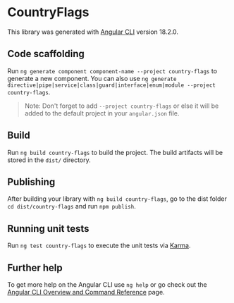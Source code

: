 # CountryFlags

This library was generated with [Angular CLI](https://github.com/angular/angular-cli) version 18.2.0.

## Code scaffolding

Run `ng generate component component-name --project country-flags` to generate a new component. You can also use `ng generate directive|pipe|service|class|guard|interface|enum|module --project country-flags`.
> Note: Don't forget to add `--project country-flags` or else it will be added to the default project in your `angular.json` file. 

## Build

Run `ng build country-flags` to build the project. The build artifacts will be stored in the `dist/` directory.

## Publishing

After building your library with `ng build country-flags`, go to the dist folder `cd dist/country-flags` and run `npm publish`.

## Running unit tests

Run `ng test country-flags` to execute the unit tests via [Karma](https://karma-runner.github.io).

## Further help

To get more help on the Angular CLI use `ng help` or go check out the [Angular CLI Overview and Command Reference](https://angular.dev/tools/cli) page.
